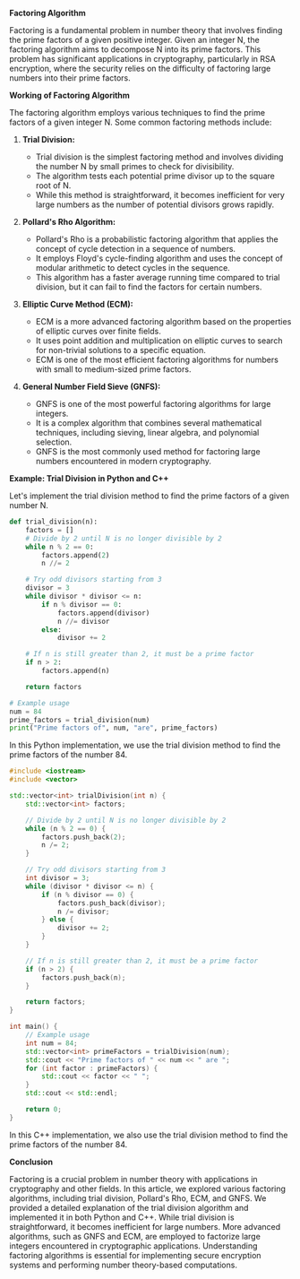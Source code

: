 **Factoring Algorithm**

Factoring is a fundamental problem in number theory that involves finding the prime factors of a given positive integer. Given an integer N, the factoring algorithm aims to decompose N into its prime factors. This problem has significant applications in cryptography, particularly in RSA encryption, where the security relies on the difficulty of factoring large numbers into their prime factors.

**Working of Factoring Algorithm**

The factoring algorithm employs various techniques to find the prime factors of a given integer N. Some common factoring methods include:

1. **Trial Division:**
   - Trial division is the simplest factoring method and involves dividing the number N by small primes to check for divisibility.
   - The algorithm tests each potential prime divisor up to the square root of N.
   - While this method is straightforward, it becomes inefficient for very large numbers as the number of potential divisors grows rapidly.

2. **Pollard's Rho Algorithm:**
   - Pollard's Rho is a probabilistic factoring algorithm that applies the concept of cycle detection in a sequence of numbers.
   - It employs Floyd's cycle-finding algorithm and uses the concept of modular arithmetic to detect cycles in the sequence.
   - This algorithm has a faster average running time compared to trial division, but it can fail to find the factors for certain numbers.

3. **Elliptic Curve Method (ECM):**
   - ECM is a more advanced factoring algorithm based on the properties of elliptic curves over finite fields.
   - It uses point addition and multiplication on elliptic curves to search for non-trivial solutions to a specific equation.
   - ECM is one of the most efficient factoring algorithms for numbers with small to medium-sized prime factors.

4. **General Number Field Sieve (GNFS):**
   - GNFS is one of the most powerful factoring algorithms for large integers.
   - It is a complex algorithm that combines several mathematical techniques, including sieving, linear algebra, and polynomial selection.
   - GNFS is the most commonly used method for factoring large numbers encountered in modern cryptography.

**Example: Trial Division in Python and C++**

Let's implement the trial division method to find the prime factors of a given number N.

```python
def trial_division(n):
    factors = []
    # Divide by 2 until N is no longer divisible by 2
    while n % 2 == 0:
        factors.append(2)
        n //= 2

    # Try odd divisors starting from 3
    divisor = 3
    while divisor * divisor <= n:
        if n % divisor == 0:
            factors.append(divisor)
            n //= divisor
        else:
            divisor += 2

    # If n is still greater than 2, it must be a prime factor
    if n > 2:
        factors.append(n)

    return factors

# Example usage
num = 84
prime_factors = trial_division(num)
print("Prime factors of", num, "are", prime_factors)
```

In this Python implementation, we use the trial division method to find the prime factors of the number 84.

```cpp
#include <iostream>
#include <vector>

std::vector<int> trialDivision(int n) {
    std::vector<int> factors;

    // Divide by 2 until N is no longer divisible by 2
    while (n % 2 == 0) {
        factors.push_back(2);
        n /= 2;
    }

    // Try odd divisors starting from 3
    int divisor = 3;
    while (divisor * divisor <= n) {
        if (n % divisor == 0) {
            factors.push_back(divisor);
            n /= divisor;
        } else {
            divisor += 2;
        }
    }

    // If n is still greater than 2, it must be a prime factor
    if (n > 2) {
        factors.push_back(n);
    }

    return factors;
}

int main() {
    // Example usage
    int num = 84;
    std::vector<int> primeFactors = trialDivision(num);
    std::cout << "Prime factors of " << num << " are ";
    for (int factor : primeFactors) {
        std::cout << factor << " ";
    }
    std::cout << std::endl;

    return 0;
}
```

In this C++ implementation, we also use the trial division method to find the prime factors of the number 84.

**Conclusion**

Factoring is a crucial problem in number theory with applications in cryptography and other fields. In this article, we explored various factoring algorithms, including trial division, Pollard's Rho, ECM, and GNFS. We provided a detailed explanation of the trial division algorithm and implemented it in both Python and C++. While trial division is straightforward, it becomes inefficient for large numbers. More advanced algorithms, such as GNFS and ECM, are employed to factorize large integers encountered in cryptographic applications. Understanding factoring algorithms is essential for implementing secure encryption systems and performing number theory-based computations.
